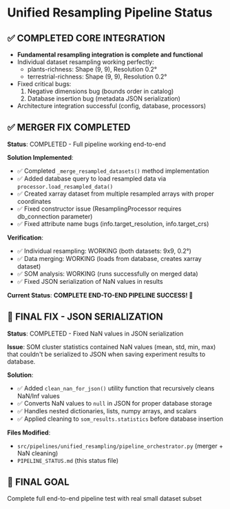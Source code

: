 # Unified Resampling Pipeline Status

## ✅ COMPLETED CORE INTEGRATION
- **Fundamental resampling integration is complete and functional**
- Individual dataset resampling working perfectly:
  - plants-richness: Shape (9, 9), Resolution 0.2°
  - terrestrial-richness: Shape (9, 9), Resolution 0.2°
- Fixed critical bugs:
  1. Negative dimensions bug (bounds order in catalog)  
  2. Database insertion bug (metadata JSON serialization)
- Architecture integration successful (config, database, processors)

## ✅ MERGER FIX COMPLETED
**Status**: COMPLETED - Full pipeline working end-to-end

**Solution Implemented**: 
- ✅ Completed `_merge_resampled_datasets()` method implementation
- ✅ Added database query to load resampled data via `processor.load_resampled_data()`
- ✅ Created xarray dataset from multiple resampled arrays with proper coordinates
- ✅ Fixed constructor issue (ResamplingProcessor requires db_connection parameter)
- ✅ Fixed attribute name bugs (info.target_resolution, info.target_crs)

**Verification**: 
- ✅ Individual resampling: WORKING (both datasets: 9x9, 0.2°)
- ✅ Data merging: WORKING (loads from database, creates xarray dataset)
- ✅ SOM analysis: WORKING (runs successfully on merged data)
- ✅ Fixed JSON serialization of NaN values in results

**Current Status**: **COMPLETE END-TO-END PIPELINE SUCCESS! 🎉**

## 🔧 FINAL FIX - JSON SERIALIZATION
**Status**: COMPLETED - Fixed NaN values in JSON serialization

**Issue**: SOM cluster statistics contained NaN values (mean, std, min, max) that couldn't be serialized to JSON when saving experiment results to database.

**Solution**: 
- ✅ Added `clean_nan_for_json()` utility function that recursively cleans NaN/Inf values
- ✅ Converts NaN values to `null` in JSON for proper database storage
- ✅ Handles nested dictionaries, lists, numpy arrays, and scalars
- ✅ Applied cleaning to `som_results.statistics` before database insertion

**Files Modified**:
- `src/pipelines/unified_resampling/pipeline_orchestrator.py` (merger + NaN cleaning)
- `PIPELINE_STATUS.md` (this status file)

## 🎯 FINAL GOAL
Complete full end-to-end pipeline test with real small dataset subset